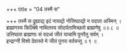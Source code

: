 +++
title = "04 तस्मै स"

+++
तस्मै स द्रुह्याद्य इदं नायद्यो नोत्तिष्ठाद्यो न वदाता अस्मिन् ।  
ब्राह्मणस्य किल्बिषे नाथितस्य सोदर्यतामिच्छतो ब्राह्मणेषु ॥॥ ८ ॥  
उत्तिष्ठता ब्राह्मणाः सं वदध्वं जीतं याचामि पुनरैतु सर्वम् ।  
इन्द्राग्नी विश्वे देवास्ते मे जीतं पुनरा वर्तयन्तु ॥ ९ ॥